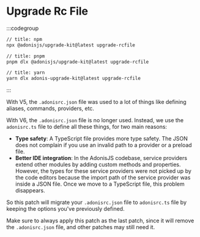 # Upgrade Rc File

:::codegroup

```sh
// title: npm
npx @adonisjs/upgrade-kit@latest upgrade-rcfile
```

```sh
// title: pnpm
pnpm dlx @adonisjs/upgrade-kit@latest upgrade-rcfile
```

```sh
// title: yarn
yarn dlx adonis-upgrade-kit@latest upgrade-rcfile
```

:::

With V5, the `.adonisrc.json` file was used to a lot of things like defining aliases, commands, providers, etc.

With V6, the `.adonisrc.json` file is no longer used. Instead, we use the `adonisrc.ts` file to define all these things, for two main reasons:

- **Type safety**: A TypeScript file provides more type safety. The JSON does not complain if you use an invalid path to a provider or a preload file.
- **Better IDE integration**: In the AdonisJS codebase, service providers extend other modules by adding custom methods and properties. However, the types for these service providers were not picked up by the code editors because the import path of the service provider was inside a JSON file. Once we move to a TypeScript file, this problem disappears.

So this patch will migrate your `.adonisrc.json` file to `adonisrc.ts` file by keeping the options you've previously defined.

Make sure to always apply this patch as the last patch, since it will remove the `.adonisrc.json` file, and other patches may still need it.
